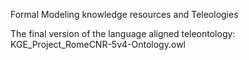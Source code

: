 Formal Modeling knowledge resources and Teleologies

The final version of the language aligned teleontology: KGE_Project_RomeCNR-5v4-Ontology.owl
